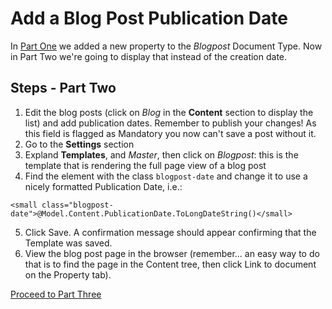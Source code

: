 # Add a Blog Post Publication Date

In [Part One](./) we added a new property to the *Blogpost* Document Type.
Now in Part Two we're going to display that instead of the creation date.

## Steps - Part Two
1. Edit the blog posts (click on *Blog* in the **Content** section to display the list) and add publication dates. Remember to publish your changes!  As this field is flagged as Mandatory you now can't save a post without it.
2. Go to the **Settings** section
3. Expland **Templates**, and *Master*, then click on *Blogpost*: this is the template that is rendering the full page view of a blog post
4. Find the element with the class `blogpost-date` and change it to use a nicely formatted Publication Date, i.e.:
```
<small class="blogpost-date">@Model.Content.PublicationDate.ToLongDateString()</small>
```
5. Click Save.  A confirmation message should appear confirming that the Template was saved. 
6. View the blog post page in the browser (remember... an easy way to do that is to find the page in the Content tree, then click Link to document on the Property tab).

[Proceed to Part Three](part-3.md)
